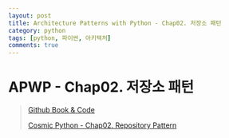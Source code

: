 ```yaml
---
layout: post
title: Architecture Patterns with Python - Chap02. 저장소 패턴
category: python
tags: [python, 파이썬, 아키텍처]
comments: true
---
```


# APWP - Chap02. 저장소 패턴
> [Github Book & Code](https://github.com/cosmicpython)
> 
> [Cosmic Python - Chap02. Repository Pattern](https://www.cosmicpython.com/book/chapter_02_repository.html)

##